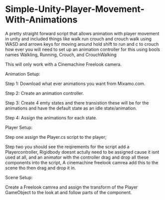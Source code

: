 # Simple-Unity-Player-Movement-With-Animations
A pretty straight forward script that allows animation with player movement in unity and included things like walk run crouch and crouch walk using WASD and arrows keys for moving around hold shift to run and c to crouch how ever you will need to set up an animation controller for this using bools names Walkling, Running, Crouch, and CrouchWalking

This will only work with a Cinemachine Freelook camera.

Animation Setup:

  Step 1: Download what ever animations you want from Mixamo.com.
  
  Step 2: Create an animation controller.
  
  Step 3: Create 4 emty states and there transistion these will be for the animations and have the default state as an idle state/animation.
  
  Step 4: Assign the animations for each state.
  
Player Setup:

  Step one assign the Player.cs script to the player;

  Step two you should see the reqirements for the script add a Playercontroller, Rigidbody doesnt actully need to be assigned cause it isnt used at all, and an animator with the controller drag and drop all these components into the script, A cinemachine freelook camrea add this to the scene tho then drag and drop it in.

Scene Setup:

  Create a Freelook camrea and assign the transform of the Player GameObject to the look at and follow parts of the component.
